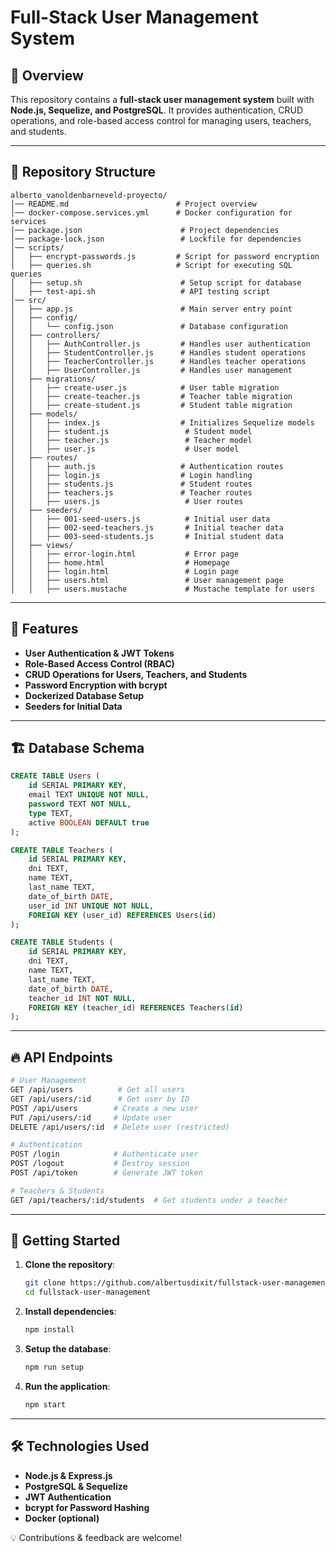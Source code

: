 # Full-Stack User Management System

## 📌 Overview
This repository contains a **full-stack user management system** built with **Node.js, Sequelize, and PostgreSQL**. It provides authentication, CRUD operations, and role-based access control for managing users, teachers, and students.

---

## 📂 Repository Structure
```
alberto_vanoldenbarneveld-proyecto/
│── README.md                        # Project overview
│── docker-compose.services.yml      # Docker configuration for services
│── package.json                      # Project dependencies
│── package-lock.json                 # Lockfile for dependencies
│── scripts/
│   ├── encrypt-passwords.js         # Script for password encryption
│   ├── queries.sh                   # Script for executing SQL queries
│   ├── setup.sh                      # Setup script for database
│   ├── test-api.sh                   # API testing script
│── src/
│   ├── app.js                        # Main server entry point
│   ├── config/
│   │   └── config.json               # Database configuration
│   ├── controllers/
│   │   ├── AuthController.js         # Handles user authentication
│   │   ├── StudentController.js      # Handles student operations
│   │   ├── TeacherController.js      # Handles teacher operations
│   │   ├── UserController.js         # Handles user management
│   ├── migrations/
│   │   ├── create-user.js            # User table migration
│   │   ├── create-teacher.js         # Teacher table migration
│   │   ├── create-student.js         # Student table migration
│   ├── models/
│   │   ├── index.js                  # Initializes Sequelize models
│   │   ├── student.js                 # Student model
│   │   ├── teacher.js                 # Teacher model
│   │   ├── user.js                    # User model
│   ├── routes/
│   │   ├── auth.js                   # Authentication routes
│   │   ├── login.js                  # Login handling
│   │   ├── students.js               # Student routes
│   │   ├── teachers.js               # Teacher routes
│   │   ├── users.js                   # User routes
│   ├── seeders/
│   │   ├── 001-seed-users.js          # Initial user data
│   │   ├── 002-seed-teachers.js       # Initial teacher data
│   │   ├── 003-seed-students.js       # Initial student data
│   ├── views/
│   │   ├── error-login.html           # Error page
│   │   ├── home.html                  # Homepage
│   │   ├── login.html                 # Login page
│   │   ├── users.html                 # User management page
│   │   ├── users.mustache             # Mustache template for users
```

---

## 🚀 Features
- **User Authentication & JWT Tokens**
- **Role-Based Access Control (RBAC)**
- **CRUD Operations for Users, Teachers, and Students**
- **Password Encryption with bcrypt**
- **Dockerized Database Setup**
- **Seeders for Initial Data**

---

## 🏗️ Database Schema
```sql
CREATE TABLE Users (
    id SERIAL PRIMARY KEY,
    email TEXT UNIQUE NOT NULL,
    password TEXT NOT NULL,
    type TEXT,
    active BOOLEAN DEFAULT true
);

CREATE TABLE Teachers (
    id SERIAL PRIMARY KEY,
    dni TEXT,
    name TEXT,
    last_name TEXT,
    date_of_birth DATE,
    user_id INT UNIQUE NOT NULL,
    FOREIGN KEY (user_id) REFERENCES Users(id)
);

CREATE TABLE Students (
    id SERIAL PRIMARY KEY,
    dni TEXT,
    name TEXT,
    last_name TEXT,
    date_of_birth DATE,
    teacher_id INT NOT NULL,
    FOREIGN KEY (teacher_id) REFERENCES Teachers(id)
);
```

---

## 🔥 API Endpoints
```bash
# User Management
GET /api/users          # Get all users
GET /api/users/:id      # Get user by ID
POST /api/users        # Create a new user
PUT /api/users/:id     # Update user
DELETE /api/users/:id  # Delete user (restricted)

# Authentication
POST /login            # Authenticate user
POST /logout           # Destroy session
POST /api/token        # Generate JWT token

# Teachers & Students
GET /api/teachers/:id/students  # Get students under a teacher
```

---

## 🚀 Getting Started
1. **Clone the repository**:
   ```bash
   git clone https://github.com/albertusdixit/fullstack-user-management.git
   cd fullstack-user-management
   ```
2. **Install dependencies**:
   ```bash
   npm install
   ```
3. **Setup the database**:
   ```bash
   npm run setup
   ```
4. **Run the application**:
   ```bash
   npm start
   ```

---

## 🛠️ Technologies Used
- **Node.js & Express.js**
- **PostgreSQL & Sequelize**
- **JWT Authentication**
- **bcrypt for Password Hashing**
- **Docker (optional)**

💡 Contributions & feedback are welcome!

